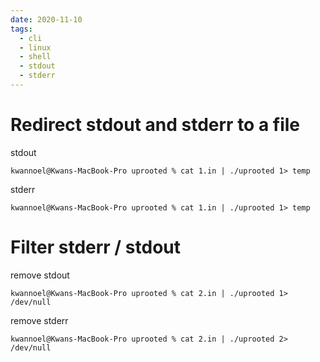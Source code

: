 ```yaml
---
date: 2020-11-10
tags: 
  - cli
  - linux
  - shell
  - stdout
  - stderr
---
```


# Redirect stdout and stderr to a file


stdout
```
kwannoel@Kwans-MacBook-Pro uprooted % cat 1.in | ./uprooted 1> temp
```

stderr
```
kwannoel@Kwans-MacBook-Pro uprooted % cat 1.in | ./uprooted 1> temp
```

# Filter stderr / stdout

remove stdout
```
kwannoel@Kwans-MacBook-Pro uprooted % cat 2.in | ./uprooted 1> /dev/null
```

remove stderr
```
kwannoel@Kwans-MacBook-Pro uprooted % cat 2.in | ./uprooted 2> /dev/null
```
